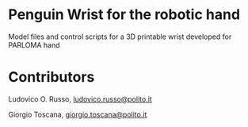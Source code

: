# Penguin Wrist for the robotic hand
Model files and control scripts for a 3D printable wrist developed for PARLOMA hand


# Contributors
Ludovico O. Russo, ludovico.russo@polito.it

Giorgio Toscana, giorgio.toscana@polito.it

